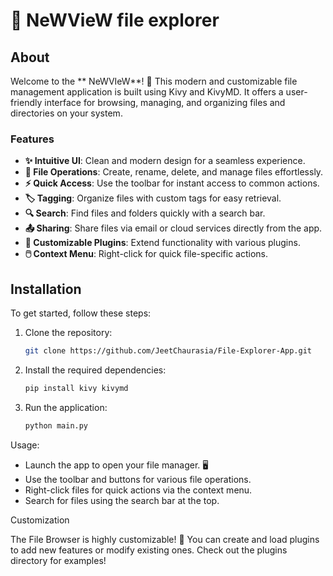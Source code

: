 # 📁 NeWVieW file explorer

## About
Welcome to the ** NeWVIeW**! 🌟 This modern and customizable file management application is built using Kivy and KivyMD. It offers a user-friendly interface for browsing, managing, and organizing files and directories on your system. 

### Features
- **✨ Intuitive UI**: Clean and modern design for a seamless experience.
- **📂 File Operations**: Create, rename, delete, and manage files effortlessly.
- **⚡ Quick Access**: Use the toolbar for instant access to common actions.
- **🏷️ Tagging**: Organize files with custom tags for easy retrieval.
- **🔍 Search**: Find files and folders quickly with a search bar.
- **📤 Sharing**: Share files via email or cloud services directly from the app.
- **🔌 Customizable Plugins**: Extend functionality with various plugins.
- **🖱️ Context Menu**: Right-click for quick file-specific actions.

## Installation
To get started, follow these steps:

1. Clone the repository:
   ```bash
   git clone https://github.com/JeetChaurasia/File-Explorer-App.git

2. Install the required dependencies:
   ```bash
   pip install kivy kivymd
   
3. Run the application:
   ```bash
   python main.py     
Usage:
-    Launch the app to open your file manager. 🖥️
-    Use the toolbar and buttons for various file operations.
-    Right-click files for quick actions via the context menu.
-    Search for files using the search bar at the top.

Customization

The File Browser is highly customizable! 🎨 You can create and load plugins to add new features or modify existing ones. Check out the plugins directory for examples!
